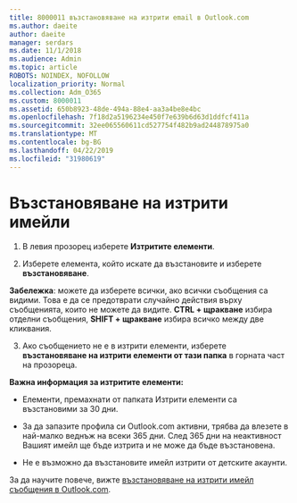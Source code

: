 ```yaml
---
title: 8000011 възстановяване на изтрити email в Outlook.com
ms.author: daeite
author: daeite
manager: serdars
ms.date: 11/1/2018
ms.audience: Admin
ms.topic: article
ROBOTS: NOINDEX, NOFOLLOW
localization_priority: Normal
ms.collection: Adm_O365
ms.custom: 8000011
ms.assetid: 650b8923-48de-494a-88e4-aa3a4be8e4bc
ms.openlocfilehash: 7f18d2a5196234e450f7e639b6d63d1ddfcf411a
ms.sourcegitcommit: 32ee065560611cd527754f482b9ad244878975a0
ms.translationtype: MT
ms.contentlocale: bg-BG
ms.lasthandoff: 04/22/2019
ms.locfileid: "31980619"
---
```

# <a name="recover-deleted-email"></a>Възстановяване на изтрити имейли

1. В левия прозорец изберете **Изтритите елементи**. 
    
2. Изберете елемента, който искате да възстановите и изберете **възстановяване**. 
  
 **Забележка**: можете да изберете всички, ако всички съобщения са видими. Това е да се предотврати случайно действия върху съобщенията, които не можете да видите. **CTRL + щракване** избира отделни съобщения, **SHIFT + щракване** избира всичко между две кликвания. 
    
3. Ако съобщението не е в изтрити елементи, изберете **възстановяване на изтрити елементи от тази папка** в горната част на прозореца. 
    
 **Важна информация за изтритите елементи:**
  
- Елементи, премахнати от папката Изтрити елементи са възстановими за 30 дни.
    
- За да запазите профила си Outlook.com активни, трябва да влезете в най-малко веднъж на всеки 365 дни. След 365 дни на неактивност Вашият имейл ще бъде изтрита и не може да бъде възстановена.
    
- Не е възможно да възстановите имейл изтрити от детските акаунти.
    
За да научите повече, вижте [възстановяване на изтрити имейл съобщения в Outlook.com](https://go.microsoft.com/fwlink/p/?linkid=873117).
  

